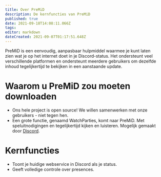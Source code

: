 ```yaml
---
title: Over PreMiD
description: De kernfuncties van PreMiD
published: true
date: 2021-09-18T14:08:11.066Z
tags: 
editor: markdown
dateCreated: 2021-09-07T01:17:51.648Z
---
```


PreMiD is een eenvoudig, aanpasbaar hulpmiddel waarmee je kunt laten zien wat je op het internet doet in je Discord-status. Het ondersteunt veel verschillende platformen en ondersteunt meerdere gebruikers om dezelfde inhoud tegelijkertijd te bekijken in een aanstaande update.

# Waarom u PreMiD zou moeten downloaden
- Ons hele project is open source! We willen samenwerken met onze gebruikers - niet tegen hen.
- Een grote functie, genaamd WatchParties, komt naar PreMiD. Met speluitnodigingen en tegelijkertijd kijken en luisteren. Mogelijk gemaakt door [Discord](https://discordapp.com/).

# Kernfuncties
- Toont je huidige webservice in Discord als je status.
- Geeft volledige controle over presences.